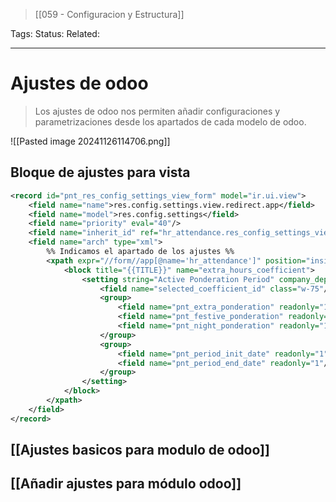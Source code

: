 > [[059 - Configuracion y Estructura]]

Tags: 
Status: 
Related: 

___

# Ajustes de odoo
> Los ajustes de odoo nos permiten añadir configuraciones y parametrizaciones desde los apartados de cada modelo de odoo.

![[Pasted image 20241126114706.png]]
## Bloque de ajustes para vista
```xml
<record id="pnt_res_config_settings_view_form" model="ir.ui.view">
	<field name="name">res.config.settings.view.redirect.app</field>
	<field name="model">res.config.settings</field>
	<field name="priority" eval="40"/>
	<field name="inherit_id" ref="hr_attendance.res_config_settings_view_form"/>
	<field name="arch" type="xml">
		%% Indicamos el apartado de los ajustes %%
		<xpath expr="//form//app[@name='hr_attendance']" position="inside">
			<block title="{{TITLE}}" name="extra_hours_coefficient">
				<setting string="Active Ponderation Period" company_dependent="1">
					<field name="selected_coefficient_id" class="w-75"/>
					<group>
						<field name="pnt_extra_ponderation" readonly="1"/>
						<field name="pnt_festive_ponderation" readonly="1"/>
						<field name="pnt_night_ponderation" readonly="1"/>
					</group>
					<group>
						<field name="pnt_period_init_date" readonly="1"/>
						<field name="pnt_period_end_date" readonly="1"/>
					</group>
				</setting>
			</block>
		</xpath>
	</field>
</record>
```
## [[Ajustes basicos para modulo de odoo]]
## [[Añadir ajustes para módulo odoo]]